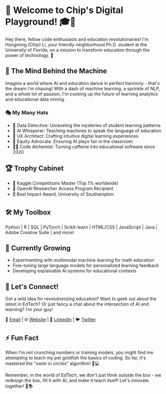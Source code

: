 # 🚀 Welcome to Chip's Digital Playground! 🎓🤖

Hey there, fellow code enthusiasts and education revolutionaries! I'm Hongming (Chip) Li, your friendly neighborhood Ph.D. student at the University of Florida, on a mission to transform education through the power of technology. 🌟

## 🧠 The Mind Behind the Machine

Imagine a world where AI and education dance in perfect harmony - that's the dream I'm chasing! With a dash of machine learning, a sprinkle of NLP, and a whole lot of passion, I'm cooking up the future of learning analytics and educational data mining.

### 🎭 My Many Hats

- 🔬 Data Detective: Unraveling the mysteries of student learning patterns
- 🤖 AI Whisperer: Teaching machines to speak the language of education
- 🎨 UX Architect: Crafting intuitive digital learning experiences
- 🌈 Equity Advocate: Ensuring AI plays fair in the classroom
- 🧙‍♂️ Code Alchemist: Turning caffeine into educational software since 2020

## 🏆 Trophy Cabinet

- 🥇 Kaggle Competitions Master (Top 1% worldwide)
- 🏅 OpenAI Researcher Access Program Recipient
- 🎖️ Best Impact Award, University of Southampton

## 🛠️ My Toolbox

Python | R | SQL | PyTorch | Scikit-learn | HTML/CSS | JavaScript | Java | Adobe Creative Suite | and more!

## 🌱 Currently Growing

- Experimenting with multimodal machine learning for math education
- Fine-tuning large language models for personalized learning feedback
- Developing explainable AI systems for educational contexts

## 🤝 Let's Connect!

Got a wild idea for revolutionizing education? Want to geek out about the latest in EdTech? Or just fancy a chat about the intersection of AI and learning? I'm your guy!

📧 [Email](mailto:hli3@ufl.edu) | 🌐 [Website](https://www.hongmingli.com/) | 💼 [LinkedIn](https://www.linkedin.com/in/chipli) | 🐦 [Twitter](https://twitter.com/hichipli)

## ⚡ Fun Fact

When I'm not crunching numbers or training models, you might find me attempting to teach my pet goldfish the basics of coding. So far, it's mastered the "swim in circles" algorithm! 🐠💻

Remember, in the world of EdTech, we don't just think outside the box - we redesign the box, fill it with AI, and make it teach itself! Let's innovate together! 🚀📚

<!--
**hichipli/hichipli** is a ✨ _special_ ✨ repository because its `README.md` (this file) appears on your GitHub profile.

Here are some ideas to get you started:

- 🔭 I’m currently working on ...
- 🌱 I’m currently learning ...
- 👯 I’m looking to collaborate on ...
- 🤔 I’m looking for help with ...
- 💬 Ask me about ...
- 📫 How to reach me: ...
- 😄 Pronouns: ...
- ⚡ Fun fact: ...
-->

